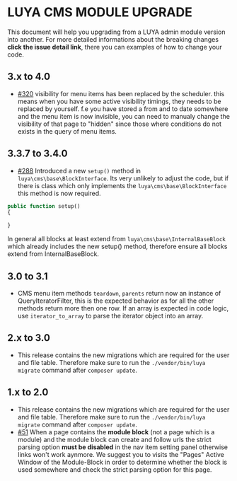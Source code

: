# LUYA CMS MODULE UPGRADE

This document will help you upgrading from a LUYA admin module version into another. For more detailed informations about the breaking changes **click the issue detail link**, there you can examples of how to change your code.

## 3.x to 4.0

+ [#320](https://github.com/luyadev/luya-module-cms/pull/320) visibility for menu items has been replaced by the scheduler. this means when you have some active visibility timings, they needs to be replaced by yourself. f.e you have stored a from and to date somewhere and the menu item is now invisible, you can need to manualy change the visibility of that page to "hidden" since those where conditions do not exists in the query of menu items.

## 3.3.7 to 3.4.0

+ [#288](https://github.com/luyadev/luya-module-cms/pull/288) Introduced a new `setup()` method in `luya\cms\base\BlockInterface`. Its very unlikely to adjust the code, but if there is class which only implements the `luya\cms\base\BlockInterface` this method is now required.

```php
public function setup()
{

}
```

In general all blocks at least extend from `luya\cms\base\InternalBaseBlock` which already includes the new setup() method, therefore ensure all blocks extend from InternalBaseBlock.

## 3.0 to 3.1

+ CMS menu item methods `teardown`, `parents` return now an instance of QueryIteratorFilter, this is the expected behavior as for all the other methods return more then one row. If an array is expected in code logic, use `iterator_to_array` to parse the iterator object into an array.

## 2.x to 3.0

+ This release contains the new migrations which are required for the user and file table. Therefore make sure to run the `./vendor/bin/luya migrate` command after `composer update`.

## 1.x to 2.0

+ This release contains the new migrations which are required for the user and file table. Therefore make sure to run the `./vendor/bin/luya migrate` command after `composer update`.
+ [#51](https://github.com/luyadev/luya-module-cms/issues/51) When a page contains the **module block** (not a page which is a module) and the module block can create and follow urls the strict parsing option **must be disabled** in the nav item setting panel otherwise links won't work aynmore. We suggest you to visits the "Pages" Active Window of the Module-Block in order to determine whether the block is used somewhere and check the strict parsing option for this page.
